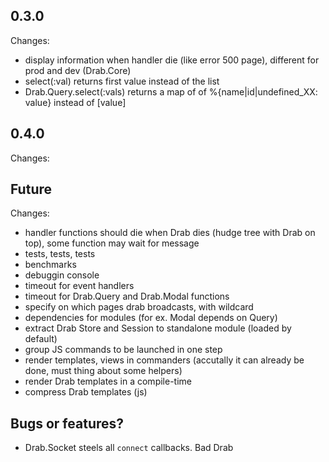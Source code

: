 ## 0.3.0
Changes:
* display information when handler die (like error 500 page), different for prod and dev (Drab.Core)
* select(:val) returns first value instead of the list
* Drab.Query.select(:vals) returns a map of of %{name|id|undefined_XX: value} instead of [value] 

## 0.4.0
Changes:

## Future
Changes:
* handler functions should die when Drab dies (hudge tree with Drab on top), some function may wait for message
* tests, tests, tests
* benchmarks
* debuggin console
* timeout for event handlers
* timeout for Drab.Query and Drab.Modal functions
* specify on which pages drab broadcasts, with wildcard
* dependencies for modules (for ex. Modal depends on Query)
* extract Drab Store and Session to standalone module (loaded by default)
* group JS commands to be launched in one step
* render templates, views in commanders (accutally it can already be done, must thing about some helpers)
* render Drab templates in a compile-time
* compress Drab templates (js)

## Bugs or features?
* Drab.Socket steels all `connect` callbacks. Bad Drab
